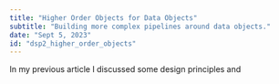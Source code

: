 ```yaml
---
title: "Higher Order Objects for Data Objects"
subtitle: "Building more complex pipelines around data objects."
date: "Sept 5, 2023"
id: "dsp2_higher_order_objects"
---
```


In my previous article I discussed some design principles and 
